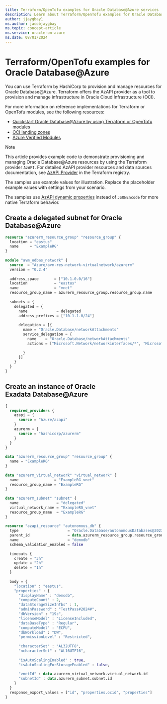 ```yaml
---
title: Terraform/OpenTofu examples for Oracle Database@Azure services
description: Learn about Terraform/OpenTofu examples for Oracle Database@Azure.
author: jjaygbay1
ms.author: jacobjaygbay
ms.topic: concept-article
ms.service: oracle-on-azure
ms.date: 08/01/2024
---
```


# Terraform/OpenTofu examples for Oracle Database@Azure

You can use Terraform by HashiCorp to provision and manage resources for Oracle Database@Azure. Terraform offers the AzAPI provider as a tool to provision and manage infrastructure in Oracle Cloud Infrastructure (OCI).

For more information on reference implementations for Terraform or OpenTofu modules, see the following resources:

* [Quickstart Oracle Database@Azure by using Terraform or OpenTofu modules](https://docs.oracle.com/en/learn/dbazure-terraform/index.html)
* [OCI landing zones](https://github.com/oci-landing-zones/)
* [Azure Verified Modules](https://aka.ms/avm)

> [!NOTE]
> This article provides example code to demonstrate provisioning and managing Oracle Database@Azure resources by using the Terraform provider `AzAPI`. For detailed AzAPI provider resources and data sources documentation, see [AzAPI Provider](https://registry.terraform.io/providers/Azure/azapi/latest/docs) in the Terraform registry.

The samples use example values for illustration. Replace the placeholder example values with settings from your scenario.

The samples use [AzAPI dynamic properties](https://techcommunity.microsoft.com/t5/azure-tools-blog/announcing-azapi-dynamic-properties/ba-p/4121855) instead of `JSONEncode` for more native Terraform behavior.

## Create a delegated subnet for Oracle Database@Azure

```terraform
resource "azurerm_resource_group" "resource_group" {
  location = "eastus"
  name     = "ExampleRG"
}
 
module "avm_odbas_network" {
  source  = "Azure/avm-res-network-virtualnetwork/azurerm"
  version = "0.2.4"
 
  address_space       = ["10.1.0.0/16"]
  location            = "eastus"
  name                = "vnet"
  resource_group_name = azurerm_resource_group.resource_group.name
 
  subnets = {
    delegated = {
      name             = delegated
      address_prefixes = ["10.1.1.0/24"]
 
      delegation = [{
        name = "Oracle.Database/networkAttachments"
        service_delegation = {
          name    = "Oracle.Database/networkAttachments"
          actions = ["Microsoft.Network/networkinterfaces/*", "Microsoft.Network/virtualNetworks/subnets/join/action"]
 
        }
      }]
    }
  }
}
```

## Create an instance of Oracle Exadata Database@Azure

```terraform
{
  required_providers {
    azapi = {
      source = "Azure/azapi"
    }
    azurerm = {
      source = "hashicorp/azurerm"
    }
  }
}
 
data "azurerm_resource_group" "resource_group" {
  name = "ExampleRG"
}
 
data "azurerm_virtual_network" "virtual_network" {
  name                = "ExampleRG_vnet"
  resource_group_name = "ExampleRG"
}
 
data "azurerm_subnet" "subnet" {
  name                 = "delegated"
  virtual_network_name = "ExampleRG_vnet"
  resource_group_name  = "ExampleRG"
}
  
resource "azapi_resource" "autonomous_db" {
  type                      = "Oracle.Database/autonomousDatabases@2023-09-01"
  parent_id                 = data.azurerm_resource_group.resource_group.id
  name                      = "demodb"
  schema_validation_enabled = false
 
  timeouts {
    create = "3h"
    update = "2h"
    delete = "1h"
  }
 
  body = {
    "location" : "eastus",
    "properties" : {
      "displayName" : "demodb",
      "computeCount" : 2,
      "dataStorageSizeInTbs" : 1,
      "adminPassword" : "TestPass#2024#",
      "dbVersion" : "19c",
      "licenseModel" : "LicenseIncluded",
      "dataBaseType" : "Regular",
      "computeModel" : "ECPU",
      "dbWorkload" : "DW",
      "permissionLevel" : "Restricted",
 
      "characterSet" : "AL32UTF8",
      "ncharacterSet" : "AL16UTF16",
 
      "isAutoScalingEnabled" : true,
      "isAutoScalingForStorageEnabled" : false,
 
      "vnetId" : data.azurerm_virtual_network.virtual_network.id
      "subnetId" : data.azurerm_subnet.subnet.id
    }
  }
  response_export_values = ["id", "properties.ocid", "properties"]
}
```
